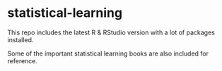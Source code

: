 # statistical-learning
This repo includes the latest R &amp; RStudio version with a lot of packages installed.
    
Some of the important statistical learning books are also included for reference.
